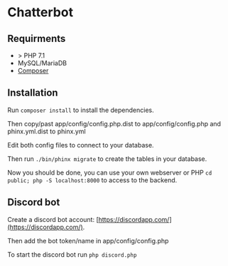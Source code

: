 # Chatterbot

## Requirments

- \> PHP 7.1
- MySQL/MariaDB
- [Composer](https://getcomposer.org/)

## Installation

Run `composer install` to install the dependencies.

Then copy/past app/config/config.php.dist to app/config/config.php and phinx.yml.dist to phinx.yml

Edit both config files to connect to your database.

Then run `./bin/phinx migrate` to create the tables in your database.

Now you should be done, you can use your own webserver or PHP `cd public; php -S localhost:8000` to access to the backend.

## Discord bot

Create a discord bot account: [https://discordapp.com/](https://discordapp.com/).

Then add the bot token/name in app/config/config.php

To start the discord bot run `php discord.php`